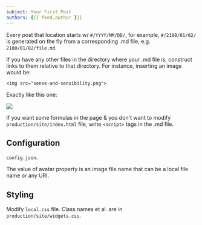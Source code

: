 ```yaml
---
subject: Your First Post
authors: {{{ feed.author }}}
---
```


Every post that location starts w/ `#/YYYY/MM/DD/`, for example,
`#/2100/01/02/` is generated on the fly from a corresponding .md file,
e.g. `2100/01/02/file.md`.

If you have any other files in the directory where your .md file is,
construct links to them relative to that directory. For instance,
inserting an image would be:

	<img src="sense-and-sensibility.png">

Exactly like this one:

<img src="sense-and-sensibility.png">

If you want some formulas in the page & you don't want to modify
`production/site/index.html` file, write `<script>` tags in the .md
file.

## Configuration

`config.json`.

The value of avatar property is an image file name that can be a local
file name or any URI.

## Styling

Modify `local.css` file. Class names et al. are in
`production/site/widgets.css`.
